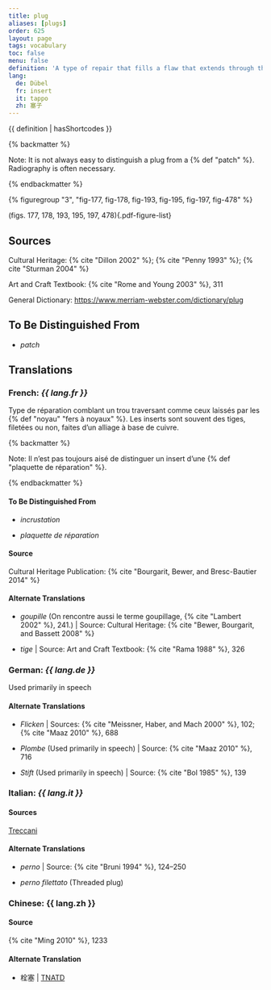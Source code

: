 ```yaml
---
title: plug
aliases: [plugs]
order: 625
layout: page
tags: vocabulary
toc: false
menu: false
definition: 'A type of repair that fills a flaw that extends through the full thickness of the metal wall, specifically those that occur with the removal of {% def "core pins" %} and {% def "armature" %} rods. Circular plugs are often threaded in order to mechanically lock them in place. See [I.4](/vol-1/4/).'
lang:
  de: Dübel
  fr: insert
  it: tappo
  zh: 塞子
---
```


{{ definition | hasShortcodes }}

{% backmatter %}

Note: It is not always easy to distinguish a plug from a {% def "patch" %}. Radiography is often necessary.

{% endbackmatter %}

{% figuregroup "3", "fig-177, fig-178, fig-193, fig-195, fig-197, fig-478" %}

(figs. 177, 178, 193, 195, 197, 478){.pdf-figure-list}

## Sources

Cultural Heritage: {% cite "Dillon 2002" %}; {% cite "Penny 1993" %}; {% cite "Sturman 2004" %}

Art and Craft Textbook: {% cite "Rome and Young 2003" %}, 311

General Dictionary: <https://www.merriam-webster.com/dictionary/plug>

## To Be Distinguished From

- *patch*

## Translations

<div class="accordion">

### **French**: *{{ lang.fr }}*

Type de réparation comblant un trou traversant comme ceux laissés par les {% def "noyau" "fers à noyaux" %}. Les inserts sont souvent des tiges, filetées ou non, faites d’un alliage à base de cuivre.

{% backmatter %}

Note: Il n’est pas toujours aisé de distinguer un insert d’une {% def "plaquette de réparation" %}.

{% endbackmatter %}

#### To Be Distinguished From

- *incrustation*

- *plaquette de réparation*

#### Source

Cultural Heritage Publication: {% cite "Bourgarit, Bewer, and Bresc-Bautier 2014" %}

#### Alternate Translations

- *goupille* (On rencontre aussi le terme goupillage, {% cite "Lambert 2002" %}, 241.) | Source: Cultural Heritage: {% cite "Bewer, Bourgarit, and Bassett 2008" %}

- *tige* | Source: Art and Craft Textbook: {% cite "Rama 1988" %}, 326

### **German**: *{{ lang.de }}*

Used primarily in speech

#### Alternate Translations

- *Flicken* | Sources: {% cite "Meissner, Haber, and Mach 2000" %}, 102; {% cite "Maaz 2010" %}, 688

- *Plombe* (Used primarily in speech) | Source: {% cite "Maaz 2010" %}, 716

- *Stift* (Used primarily in speech) | Source: {% cite "Bol 1985" %}, 139

### **Italian**: *{{ lang.it }}*

#### Sources

[Treccani](https://www.treccani.it/vocabolario/tappo/)

#### Alternate Translations

- *perno* | Source: {% cite "Bruni 1994" %}, 124–250

- *perno filettato* (Threaded plug)

### **Chinese**: {{ lang.zh }}

#### Source

{% cite "Ming 2010" %}, 1233

#### Alternate Translation

- 栓塞 | [TNATD](https://terms.naer.edu.tw/detail/625440/?index=3)

</div>
